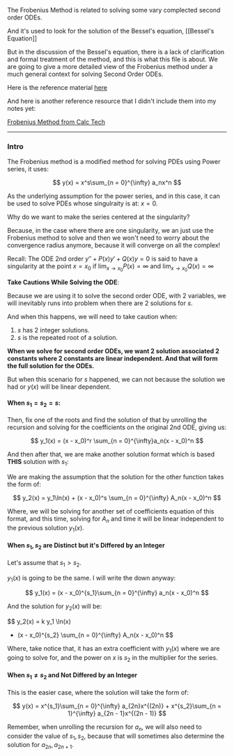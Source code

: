The Frobenius Method is related to solving some vary complected second order ODEs. 

And it's used to look for the solution of the Bessel's equation, [[Bessel's Equation]]

But in the discussion of the Bessel's equation, there is a lack of clarification and formal treatment of the method, and this is what this file is about. We are going to give a more detailed view of the Frobenius method under a much general context for solving Second Order ODEs. 

Here is the reference material [here](https://www.youtube.com/watch?v=uLORiAWe63A)

And here is another reference resource that I didn't include them into my notes yet: 

[Frobenius Method from Calc Tech](http://www.its.caltech.edu/~esp/acm95b/frobenius.pdf)

---
### **Intro**

The Frobenius method is a modified method for solving PDEs using Power series, it uses: 

$$
y(x) = x^s\sum_{n = 0}^{\infty}
    a_nx^n
$$

As the underlying assumption for the power series, and in this case, it can be used to solve PDEs whose singulraity is at: $x = 0$. 

Why do we want to make the series centered at the singularity?

Because, in the case where there are one singularity, we an just use the Frobenius method to solve and  then we won't need to worry about the convergence radius anymore, because it will converge on all the complex! 

Recall: The ODE 2nd order $y'' + P(x)y' + Q(x)y = 0$ is said to have a singularity at the point $x = x_0$ if $\lim_{x\rightarrow x_0} P(x) = \infty$ and $\lim_{x \rightarrow x_0} Q(x) = \infty$

**Take Cautions While Solving the ODE**: 

Because we are using it to solve the second order ODE, with 2 variables, we will inevitably runs into problem when there are 2 solutions for $s$. 

And when this happens, we will need to take caution when: 
1. $s$ has 2 integer solutions. 
2. $s$ is the repeated root of a solution. 

**When we solve for second order ODEs, we want 2 solution associated 2 constants where 2 constants are linear independent. And that will form the full solution for the ODEs.**

But when this scenario for $s$ happened, we can not because the solution we had or $y(x)$ will be linear dependent.


#### **When $s_1 = s_2 = s$**: 

Then, fix one of the roots and find the solution of that by unrolling the recursion and solving for the coefficients on the original 2nd ODE, giving us: 


$$
y_1(x) = (x - x_0)^r
\sum_{n = 0}^{\infty}a_n(x - x_0)^n
$$


And then after that, we are make another solution format which is based **THIS** solution with $s_1$: 

We are making the assumption that the solution for the other function takes the form of: 

$$
y_2(x) = y_1\ln(x) + (x - x_0)^s \sum_{n = 0}^{\infty}
    A_n(x - x_0)^n
$$

Where, we will be solving for another set of coefficients equation of this format, and this time, solving for $A_n$ and time it will be linear independent to the previous solution $y_1(x)$. 

#### **When $s_1, s_2$ are Distinct but it's Differed by an Integer**

Let's assume that $s_1 > s_2$. 

$y_1(x)$ is going to be the same. I will write the down anyway: 

$$
y_1(x) = (x - x_0)^{s_1}\sum_{n = 0}^{\infty}
    a_n(x - x_0)^n
$$

And the solution for $y_2(x)$ will be: 

$$
y_2(x) = k y_1 \ln(x) 
+ (x - x_0)^{s_2} \sum_{n = 0}^{\infty}
    A_n(x - x_0)^n
$$

Where, take notice that, it has an extra coefficient with $y_1(x)$ where we are going to solve for, and the power on $x$ is $s_2$ in the multiplier for the series. 


#### **When $s_1 \ne s_2$ and Not Differed by an Integer**

This is the easier case, where the solution will take the form of: 

$$
y(x) = x^{s_1}\sum_{n = 0}^{\infty}
    a_{2n}x^{(2n)} + 
    x^{s_2}\sum_{n = 1}^{\infty}
    a_{2n - 1}x^{(2n - 1)}
$$

Remember, when unrolling the recursion for $a_n$, we will also need to consider the value of $s_1, s_2$, because that will sometimes also determine the solution for $a_{2n}, a_{2n + 1}$. 

